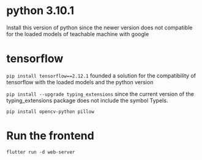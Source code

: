 # python 3.10.1
Install this version of python since the newer version does not compatible for the loaded models of teachable machine with google

# tensorflow
`pip install tensorflow==2.12.1` founded a solution for the compatibility of tensorflow with the loaded models and the python version

`pip install --upgrade typing_extensions` since the current version of the typing_extensions package does not include the symbol TypeIs.

`pip install opencv-python pillow`

# Run the frontend
`flutter run -d web-server`
